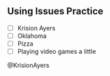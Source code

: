 ## Using Issues Practice

   - [ ] Krision Ayers
   - [ ] Oklahoma
   - [ ] Pizza
   - [ ] Playing video games a little

@KrisionAyers
